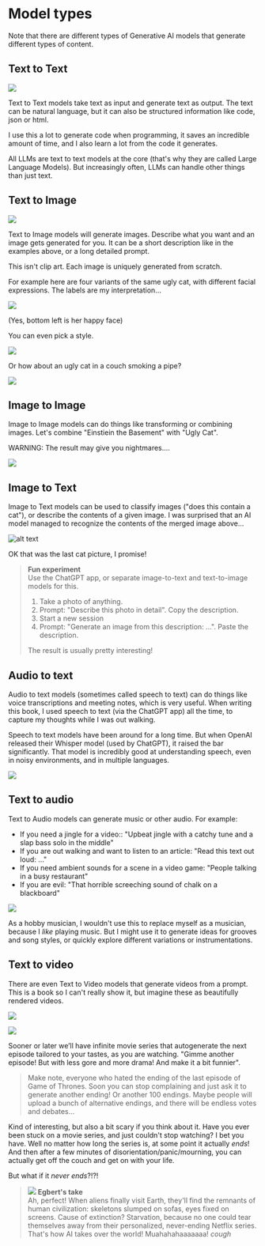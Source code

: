 # Model types

Note that there are different types of Generative AI models that generate different types of content.

## Text to Text

![](../.gitbook/assets/070-text-to-text.png)

Text to Text models take text as input and generate text as output. The text can be natural language, but it can also be structured information like code, json or html.

I use this a lot to generate code when programming, it saves an incredible amount of time, and I also learn a lot from the code it generates.

All LLMs are text to text models at the core (that's why they are called Large Language Models). But increasingly often, LLMs can handle other things than just text.

## Text to Image

![](../.gitbook/assets/070-text-to-image.png)

Text to Image models will generate images. Describe what you want and an image gets generated for you. It can be a short description like in the examples above, or a long detailed prompt.

This isn't clip art. Each image is uniquely generated from scratch.

For example here are four variants of the same ugly cat, with different facial expressions. The labels are my interpretation...

![](../.gitbook/assets/070-ugly-cat-x4.png)

(Yes, bottom left is her happy face)

You can even pick a style.

![](../.gitbook/assets/070-styles.png)

Or how about an ugly cat in a couch smoking a pipe?

![](../.gitbook/assets/070-ugly-cat-smoking-pipe.png)

## Image to Image

Image to Image models can do things like transforming or combining images. Let's combine "Einstiein the Basement" with "Ugly Cat".

WARNING: The result may give you nightmares....

![](../.gitbook/assets/070-image-to-image.png)

## Image to Text

Image to Text models can be used to classify images ("does this contain a cat"), or describe the contents of a given image. I was surprised that an AI model managed to recognize the contents of the merged image above...

![alt text](../.gitbook/assets/070-image-to-text.png)

OK that was the last cat picture, I promise!

> **Fun experiment**  
> Use the ChatGPT app, or separate image-to-text and text-to-image models for this.
>
> 1. Take a photo of anything.
> 2. Prompt: "Describe this photo in detail". Copy the description.
> 3. Start a new session
> 4. Prompt: "Generate an image from this description: ...". Paste the description.
>
> The result is usually pretty interesting!

## Audio to text

Audio to text models (sometimes called speech to text) can do things like voice transcriptions and meeting notes, which is very useful. When writing this book, I used speech to text (via the ChatGPT app) all the time, to capture my thoughts while I was out walking.

Speech to text models have been around for a long time. But when OpenAI released their Whisper model (used by ChatGPT), it raised the bar significantly. That model is incredibly good at understanding speech, even in noisy environments, and in multiple languages.

![](../.gitbook/assets/070-audio-to-text.png)

## Text to audio

Text to Audio models can generate music or other audio. For example:

- If you need a jingle for a video:: "Upbeat jingle with a catchy tune and a slap bass solo in the middle"
- If you are out walking and want to listen to an article: "Read this text out loud: ..."
- If you need ambient sounds for a scene in a video game: "People talking in a busy restaurant"
- If you are evil: "That horrible screeching sound of chalk on a blackboard"

![](../.gitbook/assets/070-text-to-audio.png)

As a hobby musician, I wouldn't use this to replace myself as a musician, because I _like_ playing music. But I might use it to generate ideas for grooves and song styles, or quickly explore different variations or instrumentations.

## Text to video

There are even Text to Video models that generate videos from a prompt. This is a book so I can't really show it, but imagine these as beautifully rendered videos.

![](../.gitbook/assets/070-text-to-video-1.png)

![](../.gitbook/assets/070-text-to-video-2.png)

Sooner or later we’ll have infinite movie series that autogenerate the next episode tailored to your tastes, as you are watching. "Gimme another episode! But with less gore and more drama! And make it a bit funnier".

> Make note, everyone who hated the ending of the last episode of Game of Thrones. Soon you can stop complaining and just ask it to generate another ending! Or another 100 endings. Maybe people will upload a bunch of alternative endings, and there will be endless votes and debates...

Kind of interesting, but also a bit scary if you think about it. Have you ever been stuck on a movie series, and just couldn't stop watching? I bet you have. Well no matter how long the series is, at some point it actually _ends_! And then after a few minutes of disorientation/panic/mourning, you can actually get off the couch and get on with your life.

But what if it _never ends_?!?!

> ![](../.gitbook/assets/egbert-small.png) **Egbert's take**  
> Ah, perfect! When aliens finally visit Earth, they'll find the remnants of human civilization: skeletons slumped on sofas, eyes fixed on screens. Cause of extinction? Starvation, because no one could tear themselves away from their personalized, never-ending Netflix series. That's how AI takes over the world! Muahahahaaaaaaa! _cough_
